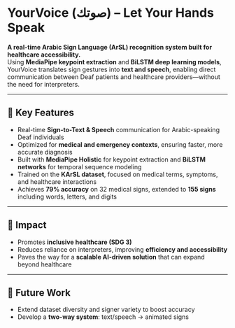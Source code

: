 # YourVoice (صوتك) – Let Your Hands Speak  

**A real-time Arabic Sign Language (ArSL) recognition system built for healthcare accessibility.**  
Using **MediaPipe keypoint extraction** and **BiLSTM deep learning models**, YourVoice translates sign gestures into **text and speech**, enabling direct communication between Deaf patients and healthcare providers—without the need for interpreters.  

---

## 🔹 Key Features
- Real-time **Sign-to-Text & Speech** communication for Arabic-speaking Deaf individuals  
- Optimized for **medical and emergency contexts**, ensuring faster, more accurate diagnosis  
- Built with **MediaPipe Holistic** for keypoint extraction and **BiLSTM networks** for temporal sequence modeling  
- Trained on the **KArSL dataset**, focused on medical terms, symptoms, and healthcare interactions  
- Achieves **79% accuracy** on 32 medical signs, extended to **155 signs** including words, letters, and digits  

---

## 🔹 Impact
- Promotes **inclusive healthcare (SDG 3)**  
- Reduces reliance on interpreters, improving **efficiency and accessibility**  
- Paves the way for a **scalable AI-driven solution** that can expand beyond healthcare  

---

## 📌 Future Work
- Extend dataset diversity and signer variety to boost accuracy  
- Develop a **two-way system**: text/speech → animated signs  
